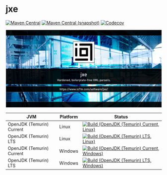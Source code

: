 jxe
===

[![Maven Central](https://img.shields.io/maven-central/v/com.io7m.jxe/com.io7m.jxe.svg?style=flat-square)](http://search.maven.org/#search%7Cga%7C1%7Cg%3A%22com.io7m.jxe%22)
[![Maven Central (snapshot)](https://img.shields.io/nexus/s/https/s01.oss.sonatype.org/com.io7m.jxe/com.io7m.jxe.svg?style=flat-square)](https://s01.oss.sonatype.org/content/repositories/snapshots/com/io7m/jxe/)
[![Codecov](https://img.shields.io/codecov/c/github/io7m/jxe.svg?style=flat-square)](https://codecov.io/gh/io7m/jxe)

![jxe](./src/site/resources/jxe.jpg?raw=true)

| JVM | Platform | Status |
|-----|----------|--------|
| OpenJDK (Temurin) Current | Linux | [![Build (OpenJDK (Temurin) Current, Linux)](https://img.shields.io/github/actions/workflow/status/io7m/jxe/workflows/main.linux.temurin.current.yml?branch=develop)](https://github.com/io7m/jxe/actions?query=workflow%3Amain.linux.temurin.current)|
| OpenJDK (Temurin) LTS | Linux | [![Build (OpenJDK (Temurin) LTS, Linux)](https://img.shields.io/github/actions/workflow/status/io7m/jxe/workflows/main.linux.temurin.lts.yml?branch=develop)](https://github.com/io7m/jxe/actions?query=workflow%3Amain.linux.temurin.lts)|
| OpenJDK (Temurin) Current | Windows | [![Build (OpenJDK (Temurin) Current, Windows)](https://img.shields.io/github/actions/workflow/status/io7m/jxe/workflows/main.windows.temurin.current.yml?branch=develop)](https://github.com/io7m/jxe/actions?query=workflow%3Amain.windows.temurin.current)|
| OpenJDK (Temurin) LTS | Windows | [![Build (OpenJDK (Temurin) LTS, Windows)](https://img.shields.io/github/actions/workflow/status/io7m/jxe/workflows/main.windows.temurin.lts.yml?branch=develop)](https://github.com/io7m/jxe/actions?query=workflow%3Amain.windows.temurin.lts)|
